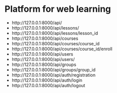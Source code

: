 # Platform for web learning

<ul><li>http://127.0.0.1:8000/api/</li>
<li>http://127.0.0.1:8000/api/lessons/</li>
<li>http://127.0.0.1:8000/api/lessons/lesson_id</li>
<li>http://127.0.0.1:8000/api/courses</li>
<li>http://127.0.0.1:8000/api/courses/course_id</li>
<li>http://127.0.0.1:8000/api/courses/course_id/enroll</li>
<li>http://127.0.0.1:8000/api/users</li>
<li>http://127.0.0.1:8000/api/users/<user_id></li>
<li>http://127.0.0.1:8000/api/groups</li>
<li>http://127.0.0.1:8000/api/groups/group_id</li>
<li>http://127.0.0.1:8000/api/auth/registration</li>
<li>http://127.0.0.1:8000/api/auth/login</li>
<li>http://127.0.0.1:8000/api/auth/logout</li>

